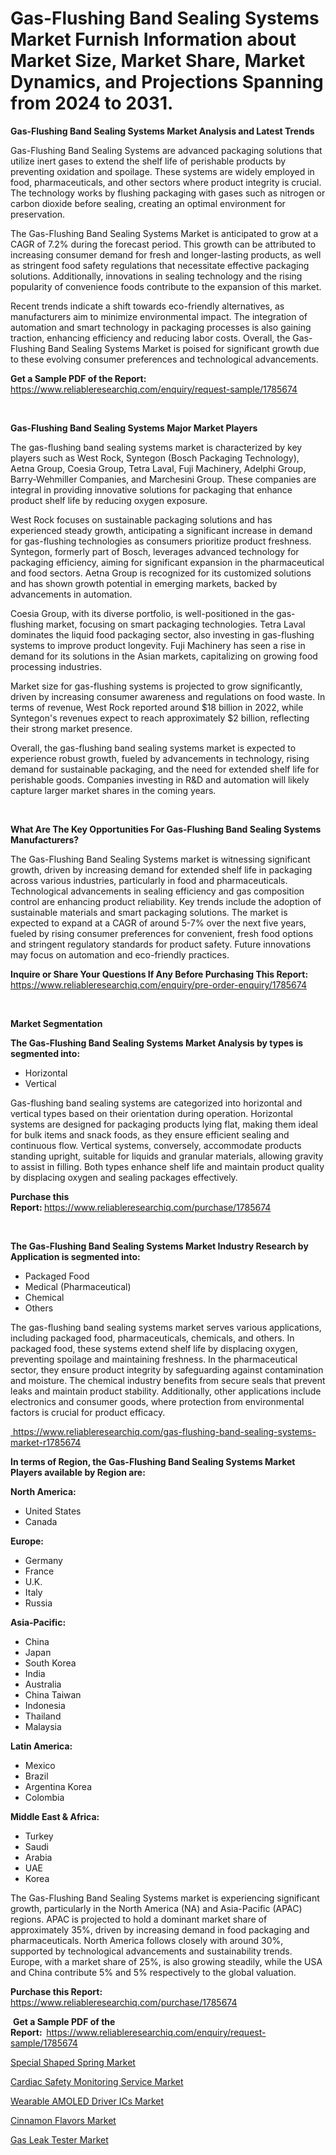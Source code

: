 <p><h1>Gas-Flushing Band Sealing Systems Market Furnish Information about Market Size, Market Share, Market Dynamics, and Projections Spanning from 2024 to 2031.</h1></p><p><strong>Gas-Flushing Band Sealing Systems Market Analysis and Latest Trends</strong></p>
<p><p>Gas-Flushing Band Sealing Systems are advanced packaging solutions that utilize inert gases to extend the shelf life of perishable products by preventing oxidation and spoilage. These systems are widely employed in food, pharmaceuticals, and other sectors where product integrity is crucial. The technology works by flushing packaging with gases such as nitrogen or carbon dioxide before sealing, creating an optimal environment for preservation.</p><p>The Gas-Flushing Band Sealing Systems Market is anticipated to grow at a CAGR of 7.2% during the forecast period. This growth can be attributed to increasing consumer demand for fresh and longer-lasting products, as well as stringent food safety regulations that necessitate effective packaging solutions. Additionally, innovations in sealing technology and the rising popularity of convenience foods contribute to the expansion of this market. </p><p>Recent trends indicate a shift towards eco-friendly alternatives, as manufacturers aim to minimize environmental impact. The integration of automation and smart technology in packaging processes is also gaining traction, enhancing efficiency and reducing labor costs. Overall, the Gas-Flushing Band Sealing Systems Market is poised for significant growth due to these evolving consumer preferences and technological advancements.</p></p>
<p><strong>Get a Sample PDF of the Report:&nbsp;</strong> <a href="https://www.reliableresearchiq.com/enquiry/request-sample/1785674?utm_campaign=1102&utm_medium=2&utm_source=Github&utm_content=ia&utm_term=09102024&utm_id=gas-flushing-band-sealing-systems">https://www.reliableresearchiq.com/enquiry/request-sample/1785674</a></p>
<p>&nbsp;</p>
<p><strong>Gas-Flushing Band Sealing Systems Major Market Players</strong></p>
<p><p>The gas-flushing band sealing systems market is characterized by key players such as West Rock, Syntegon (Bosch Packaging Technology), Aetna Group, Coesia Group, Tetra Laval, Fuji Machinery, Adelphi Group, Barry-Wehmiller Companies, and Marchesini Group. These companies are integral in providing innovative solutions for packaging that enhance product shelf life by reducing oxygen exposure.</p><p>West Rock focuses on sustainable packaging solutions and has experienced steady growth, anticipating a significant increase in demand for gas-flushing technologies as consumers prioritize product freshness. Syntegon, formerly part of Bosch, leverages advanced technology for packaging efficiency, aiming for significant expansion in the pharmaceutical and food sectors. Aetna Group is recognized for its customized solutions and has shown growth potential in emerging markets, backed by advancements in automation.</p><p>Coesia Group, with its diverse portfolio, is well-positioned in the gas-flushing market, focusing on smart packaging technologies. Tetra Laval dominates the liquid food packaging sector, also investing in gas-flushing systems to improve product longevity. Fuji Machinery has seen a rise in demand for its solutions in the Asian markets, capitalizing on growing food processing industries.</p><p>Market size for gas-flushing systems is projected to grow significantly, driven by increasing consumer awareness and regulations on food waste. In terms of revenue, West Rock reported around $18 billion in 2022, while Syntegon's revenues expect to reach approximately $2 billion, reflecting their strong market presence.</p><p>Overall, the gas-flushing band sealing systems market is expected to experience robust growth, fueled by advancements in technology, rising demand for sustainable packaging, and the need for extended shelf life for perishable goods. Companies investing in R&D and automation will likely capture larger market shares in the coming years.</p></p>
<p>&nbsp;</p>
<p><strong>What Are The Key Opportunities For Gas-Flushing Band Sealing Systems Manufacturers?</strong></p>
<p><p>The Gas-Flushing Band Sealing Systems market is witnessing significant growth, driven by increasing demand for extended shelf life in packaging across various industries, particularly in food and pharmaceuticals. Technological advancements in sealing efficiency and gas composition control are enhancing product reliability. Key trends include the adoption of sustainable materials and smart packaging solutions. The market is expected to expand at a CAGR of around 5-7% over the next five years, fueled by rising consumer preferences for convenient, fresh food options and stringent regulatory standards for product safety. Future innovations may focus on automation and eco-friendly practices.</p></p>
<p><strong>Inquire or Share Your Questions If Any Before Purchasing This Report:</strong> <a href="https://www.reliableresearchiq.com/enquiry/pre-order-enquiry/1785674?utm_campaign=1102&utm_medium=2&utm_source=Github&utm_content=ia&utm_term=09102024&utm_id=gas-flushing-band-sealing-systems">https://www.reliableresearchiq.com/enquiry/pre-order-enquiry/1785674</a></p>
<p>&nbsp;</p>
<p><strong>Market Segmentation</strong></p>
<p><strong>The Gas-Flushing Band Sealing Systems Market Analysis by types is segmented into:</strong></p>
<p><ul><li>Horizontal</li><li>Vertical</li></ul></p>
<p><p>Gas-flushing band sealing systems are categorized into horizontal and vertical types based on their orientation during operation. Horizontal systems are designed for packaging products lying flat, making them ideal for bulk items and snack foods, as they ensure efficient sealing and continuous flow. Vertical systems, conversely, accommodate products standing upright, suitable for liquids and granular materials, allowing gravity to assist in filling. Both types enhance shelf life and maintain product quality by displacing oxygen and sealing packages effectively.</p></p>
<p><strong>Purchase this Report:&nbsp;</strong><a href="https://www.reliableresearchiq.com/purchase/1785674?utm_campaign=1102&utm_medium=2&utm_source=Github&utm_content=ia&utm_term=09102024&utm_id=gas-flushing-band-sealing-systems">https://www.reliableresearchiq.com/purchase/1785674</a></p>
<p>&nbsp;</p>
<p><strong>The Gas-Flushing Band Sealing Systems Market Industry Research by Application is segmented into:</strong></p>
<p><ul><li>Packaged Food</li><li>Medical (Pharmaceutical)</li><li>Chemical</li><li>Others</li></ul></p>
<p><p>The gas-flushing band sealing systems market serves various applications, including packaged food, pharmaceuticals, chemicals, and others. In packaged food, these systems extend shelf life by displacing oxygen, preventing spoilage and maintaining freshness. In the pharmaceutical sector, they ensure product integrity by safeguarding against contamination and moisture. The chemical industry benefits from secure seals that prevent leaks and maintain product stability. Additionally, other applications include electronics and consumer goods, where protection from environmental factors is crucial for product efficacy.</p></p>
<p><a href="https://www.reliableresearchiq.com/gas-flushing-band-sealing-systems-market-r1785674?utm_campaign=1102&utm_medium=2&utm_source=Github&utm_content=ia&utm_term=09102024&utm_id=gas-flushing-band-sealing-systems">&nbsp;https://www.reliableresearchiq.com/gas-flushing-band-sealing-systems-market-r1785674</a></p>
<p><strong>In terms of Region, the Gas-Flushing Band Sealing Systems Market Players available by Region are:</strong></p>
<p>
    <p> <strong> North America: </strong>
        <ul>
            <li>United States</li>
            <li>Canada</li>
        </ul>
        </p> 
    <p> <strong> Europe: </strong>
        <ul>
            <li>Germany</li>
            <li>France</li>
            <li>U.K.</li>
            <li>Italy</li>
            <li>Russia</li>
        </ul>
        </p> 
    <p> <strong> Asia-Pacific: </strong>
        <ul>
            <li>China</li>
            <li>Japan</li>
            <li>South Korea</li>
            <li>India</li>
            <li>Australia</li>
            <li>China Taiwan</li>
            <li>Indonesia</li>
            <li>Thailand</li>
            <li>Malaysia</li>
        </ul>
        </p> 
    <p> <strong> Latin America: </strong>
        <ul>
            <li>Mexico</li>
            <li>Brazil</li>
            <li>Argentina Korea</li>
            <li>Colombia</li>
        </ul>
        </p> 
    <p> <strong> Middle East & Africa: </strong>
        <ul>
            <li>Turkey</li>
            <li>Saudi</li>
            <li>Arabia</li>
            <li>UAE</li>
            <li>Korea</li>
        </ul>
    </p>
    </p>
<p><p>The Gas-Flushing Band Sealing Systems market is experiencing significant growth, particularly in the North America (NA) and Asia-Pacific (APAC) regions. APAC is projected to hold a dominant market share of approximately 35%, driven by increasing demand in food packaging and pharmaceuticals. North America follows closely with around 30%, supported by technological advancements and sustainability trends. Europe, with a market share of 25%, is also growing steadily, while the USA and China contribute 5% and 5% respectively to the global valuation.</p></p>
<p><strong>Purchase this Report: </strong><a href="https://www.reliableresearchiq.com/purchase/1785674?utm_campaign=1102&utm_medium=2&utm_source=Github&utm_content=ia&utm_term=09102024&utm_id=gas-flushing-band-sealing-systems">https://www.reliableresearchiq.com/purchase/1785674</a></p>
<p>&nbsp;<strong>Get a Sample PDF of the Report:&nbsp;&nbsp;</strong><a href="https://www.reliableresearchiq.com/enquiry/request-sample/1785674?utm_campaign=1102&utm_medium=2&utm_source=Github&utm_content=ia&utm_term=09102024&utm_id=gas-flushing-band-sealing-systems">https://www.reliableresearchiq.com/enquiry/request-sample/1785674</a></p>
<p><strong></strong></p>
<p><p><a href="https://www.linkedin.com/pulse/pulse-special-shaped-spring-rhythms-change-market-resonance-mx9uf?utm_campaign=1102&utm_medium=2&utm_source=Github&utm_content=ia&utm_term=09102024&utm_id=gas-flushing-band-sealing-systems">Special Shaped Spring Market</a></p><p><a href="https://github.com/delorasywf/Market-Research-Report-List-1/blob/main/cardiac-safety-monitoring-service-market.md?utm_campaign=1102&utm_medium=2&utm_source=Github&utm_content=ia&utm_term=09102024&utm_id=gas-flushing-band-sealing-systems">Cardiac Safety Monitoring Service Market</a></p><p><a href="https://github.com/mac1evjen/Market-Research-Report-List-1/blob/main/wearable-amoled-driver-ics-market.md?utm_campaign=1102&utm_medium=2&utm_source=Github&utm_content=ia&utm_term=09102024&utm_id=gas-flushing-band-sealing-systems">Wearable AMOLED Driver ICs Market</a></p><p><a href="https://issuu.com/reportprime-2/docs/cinnamon-flavors-market-size-2030.p_da28a401c97709?utm_campaign=1102&utm_medium=2&utm_source=Github&utm_content=ia&utm_term=09102024&utm_id=gas-flushing-band-sealing-systems">Cinnamon Flavors Market</a></p><p><a href="https://www.linkedin.com/pulse/gas-leak-tester-industry-forecast-market-shifts-strategic-z3lze?utm_campaign=1102&utm_medium=2&utm_source=Github&utm_content=ia&utm_term=09102024&utm_id=gas-flushing-band-sealing-systems">Gas Leak Tester Market</a></p></p>